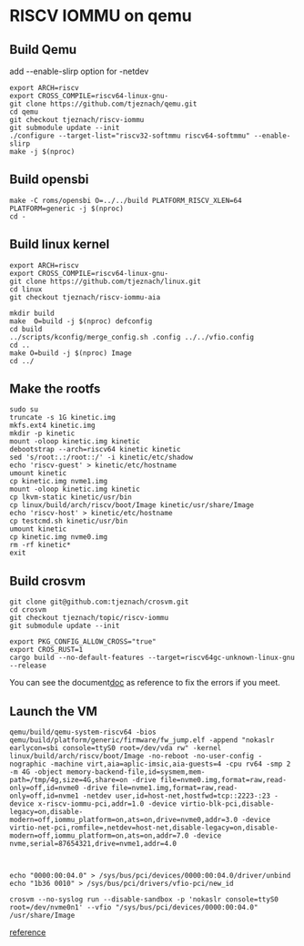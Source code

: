 # RISCV IOMMU on qemu

## Build Qemu
add --enable-slirp option for -netdev

    export ARCH=riscv
    export CROSS_COMPILE=riscv64-linux-gnu-
    git clone https://github.com/tjeznach/qemu.git
    cd qemu
    git checkout tjeznach/riscv-iommu
    git submodule update --init
    ./configure --target-list="riscv32-softmmu riscv64-softmmu" --enable-slirp
    make -j $(nproc)

## Build opensbi

    make -C roms/opensbi O=../../build PLATFORM_RISCV_XLEN=64 PLATFORM=generic -j $(nproc)
    cd -

## Build linux kernel
    export ARCH=riscv
    export CROSS_COMPILE=riscv64-linux-gnu-
    git clone https://github.com/tjeznach/linux.git
    cd linux
    git checkout tjeznach/riscv-iommu-aia

    mkdir build
    make  O=build -j $(nproc) defconfig
    cd build
    ../scripts/kconfig/merge_config.sh .config ../../vfio.config
    cd ..
    make O=build -j $(nproc) Image
    cd ../

 ## Make the rootfs
    sudo su
    truncate -s 1G kinetic.img
    mkfs.ext4 kinetic.img
    mkdir -p kinetic
    mount -oloop kinetic.img kinetic
    debootstrap --arch=riscv64 kinetic kinetic
    sed 's/root:.:/root::/' -i kinetic/etc/shadow
    echo 'riscv-guest' > kinetic/etc/hostname
    umount kinetic
    cp kinetic.img nvme1.img
    mount -oloop kinetic.img kinetic
    cp lkvm-static kinetic/usr/bin
    cp linux/build/arch/riscv/boot/Image kinetic/usr/share/Image
    echo 'riscv-host' > kinetic/etc/hostname
    cp testcmd.sh kinetic/usr/bin
    umount kinetic
    cp kinetic.img nvme0.img
    rm -rf kinetic*
    exit

## Build crosvm

    git clone git@github.com:tjeznach/crosvm.git
    cd crosvm
    git checkout tjeznach/topic/riscv-iommu
    git submodule update --init

    export PKG_CONFIG_ALLOW_CROSS="true"
    export CROS_RUST=1
    cargo build --no-default-features --target=riscv64gc-unknown-linux-gnu --release

You can see the document[doc](fix_error_in_building_crosvm.md) as reference to fix the errors if you meet.

## Launch the VM

    qemu/build/qemu-system-riscv64 -bios qemu/build/platform/generic/firmware/fw_jump.elf -append "nokaslr earlycon=sbi console=ttyS0 root=/dev/vda rw" -kernel linux/build/arch/riscv/boot/Image -no-reboot -no-user-config -nographic -machine virt,aia=aplic-imsic,aia-guests=4 -cpu rv64 -smp 2 -m 4G -object memory-backend-file,id=sysmem,mem-path=/tmp/4g,size=4G,share=on -drive file=nvme0.img,format=raw,read-only=off,id=nvme0 -drive file=nvme1.img,format=raw,read-only=off,id=nvme1 -netdev user,id=host-net,hostfwd=tcp::2223-:23 -device x-riscv-iommu-pci,addr=1.0 -device virtio-blk-pci,disable-legacy=on,disable-modern=off,iommu_platform=on,ats=on,drive=nvme0,addr=3.0 -device virtio-net-pci,romfile=,netdev=host-net,disable-legacy=on,disable-modern=off,iommu_platform=on,ats=on,addr=7.0 -device nvme,serial=87654321,drive=nvme1,addr=4.0



    echo "0000:00:04.0" > /sys/bus/pci/devices/0000:00:04.0/driver/unbind
    echo "1b36 0010" > /sys/bus/pci/drivers/vfio-pci/new_id

    crosvm --no-syslog run --disable-sandbox -p 'nokaslr console=ttyS0 root=/dev/nvme0n1' --vfio "/sys/bus/pci/devices/0000:00:04.0" /usr/share/Image

[reference](https://raw.githubusercontent.com/tjeznach/docs/master/riscv-iommu/run-qemu.sh)

